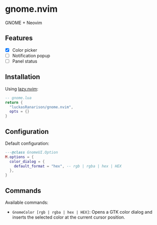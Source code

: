 # gnome.nvim

GNOME + Neovim

## Features

- [x] Color picker
- [ ] Notification popup
- [ ] Panel status

## Installation

Using [lazy.nvim](https://github.com/folke/lazy.nvim):

```lua
-- gnome.lua
return {
  "luckasRanarison/gnome.nvim",
  opts = {}
}
```

## Configuration

Default configuration:

```lua
---@class GnomeUI.Option
M.options = {
  color_dialog = {
    default_format = "hex", -- rgb | rgba | hex | HEX
  },
}
```

## Commands

Available commands:

- `GnomeColor [rgb | rgba | hex | HEX]`: Opens a GTK color dialog and inserts the selected color at the current cursor position.

